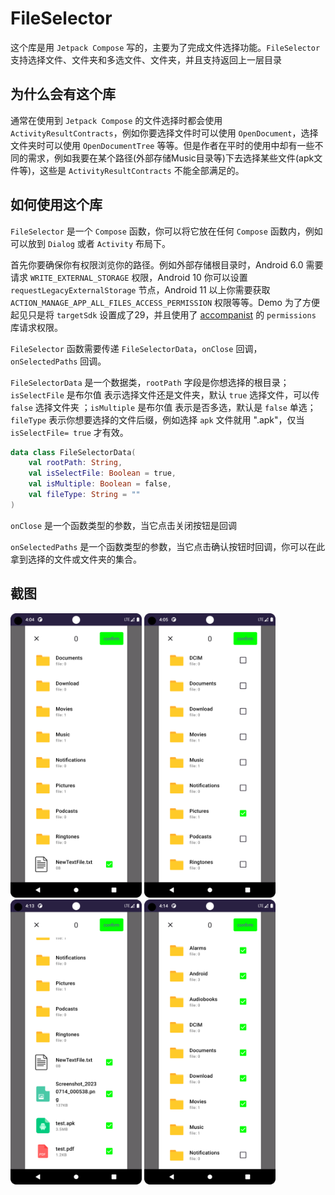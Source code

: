 # FileSelector

这个库是用 `Jetpack Compose` 写的，主要为了完成文件选择功能。`FileSelector` 支持选择文件、文件夹和多选文件、文件夹，并且支持返回上一层目录

## 为什么会有这个库

通常在使用到 `Jetpack Compose` 的文件选择时都会使用 `ActivityResultContracts`，例如你要选择文件时可以使用 `OpenDocument`，选择文件夹时可以使用 `OpenDocumentTree` 等等。但是作者在平时的使用中却有一些不同的需求，例如我要在某个路径(外部存储Music目录等)下去选择某些文件(apk文件等)，这些是 `ActivityResultContracts` 不能全部满足的。

## 如何使用这个库

`FileSelector` 是一个 `Compose` 函数，你可以将它放在任何 `Compose` 函数内，例如可以放到 `Dialog` 或者 `Activity` 布局下。

首先你要确保你有权限浏览你的路径。例如外部存储根目录时，Android 6.0 需要请求 `WRITE_EXTERNAL_STORAGE` 权限，Android 10 你可以设置 `requestLegacyExternalStorage` 节点，Android 11 以上你需要获取 `ACTION_MANAGE_APP_ALL_FILES_ACCESS_PERMISSION` 权限等等。Demo 为了方便起见只是将 `targetSdk` 设置成了29，并且使用了 [accompanist](https://github.com/google/accompanist) 的 `permissions` 库请求权限。

`FileSelector` 函数需要传递 `FileSelectorData`，`onClose` 回调，`onSelectedPaths` 回调。

`FileSelectorData` 是一个数据类，`rootPath` 字段是你想选择的根目录；`isSelectFile` 是布尔值 表示选择文件还是文件夹，默认 `true` 选择文件，可以传 `false` 选择文件夹 ；`isMultiple` 是布尔值 表示是否多选，默认是 `false` 单选；`fileType` 表示你想要选择的文件后缀，例如选择 `apk` 文件就用 ".apk"，仅当 `isSelectFile= true` 才有效。 

```kotlin
data class FileSelectorData(
    val rootPath: String,
    val isSelectFile: Boolean = true,
    val isMultiple: Boolean = false,
    val fileType: String = ""
)
```

`onClose`  是一个函数类型的参数，当它点击关闭按钮是回调

`onSelectedPaths` 是一个函数类型的参数，当它点击确认按钮时回调，你可以在此拿到选择的文件或文件夹的集合。

## 截图

<img src="https://github.com/linpopopo/FileSelector/blob/main/img/select_single_file.png" width="210px"> <img src="https://github.com/linpopopo/FileSelector/blob/main/img/select_single_folder.png" width="210px"> <img src="https://github.com/linpopopo/FileSelector/blob/main/img/select_multiple_file.png" width="210px"> <img src="https://github.com/linpopopo/FileSelector/blob/main/img/select_multiple_folder.png" width="210px">
